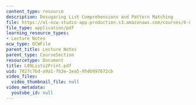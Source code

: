 ```yaml
---
content_type: resource
description: Desugaring List Comprehensions and Pattern Matching
file: https://ol-ocw-studio-app-production.s3.amazonaws.com/courses/6-827-multithreaded-parallelism-languages-and-compilers-fall-2002/7027c7bda9a17b3e3ea595db997672cb_L09Lists2Print.pdf
file_type: application/pdf
learning_resource_types:
- Lecture Notes
ocw_type: OCWFile
parent_title: Lecture Notes
parent_type: CourseSection
resourcetype: Document
title: L09Lists2Print.pdf
uid: 7027c7bd-a9a1-7b3e-3ea5-95db997672cb
video_files:
  video_thumbnail_file: null
video_metadata:
  youtube_id: null
---
```

